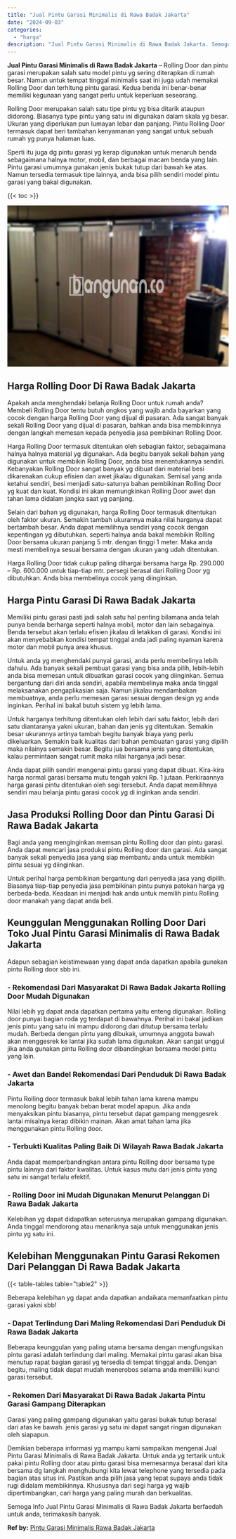 ```yaml
---
title: "Jual Pintu Garasi Minimalis di Rawa Badak Jakarta"
date: "2024-09-03"
categories: 
  - "harga"
description: "Jual Pintu Garasi Minimalis di Rawa Badak Jakarta. Semoga Info Jual Pintu Garasi Minimalis di Rawa Badak Jakarta berfaedah untuk anda, terimakasih banyak...."
---
```


**Jual Pintu Garasi Minimalis di Rawa Badak Jakarta** – Rolling Door dan pintu garasi merupakan salah satu model pintu yg sering diterapkan di rumah besar. Namun untuk tempat tinggal minimalis saat ini juga udah memakai Rolling Door dan terhitung pintu garasi. Kedua benda ini benar-benar memiliki kegunaan yang sangat perlu untuk keperluan seseorang.

Rolling Door merupakan salah satu tipe pintu yg bisa ditarik ataupun didorong. Biasanya type pintu yang satu ini digunakan dalam skala yg besar. Ukuran yang diperlukan pun lumayan lebar dan panjang. Pintu Rolling Door termasuk dapat beri tambahan kenyamanan yang sangat untuk sebuah rumah yg punya halaman luas.

Sperti itu juga dg pintu garasi yg kerap digunakan untuk menaruh benda sebagaimana halnya motor, mobil, dan berbagai macam benda yang lain. Pintu garasi umumnya gunakan jenis bukak tutup dari bawah ke atas. Namun tersedia termasuk tipe lainnya, anda bisa pilih sendiri model pintu garasi yang bakal digunakan.

{{< toc >}}

![Jual Pintu Garasi Minimalis di Rawa Badak Jakarta](/images/pintu-garasi-35.png)

## Harga Rolling Door Di Rawa Badak Jakarta

Apakah anda menghendaki belanja Rolling Door untuk rumah anda? Membeli Rolling Door tentu butuh ongkos yang wajib anda bayarkan yang cocok dengan harga Rolling Door yang dijual di pasaran. Ada sangat banyak sekali Rolling Door yang dijual di pasaran, bahkan anda bisa membikinnya dengan langkah memesan kepada penyedia jasa pembikinan Rolling Door.

Harga Rolling Door termasuk ditentukan oleh sebagian faktor, sebagaimana halnya halnya material yg digunakan. Ada begitu banyak sekali bahan yang digunakan untuk membikin Rolling Door, anda bisa menentukannya sendiri. Kebanyakan Rolling Door sangat banyak yg dibuat dari material besi dikarenakan cukup efisien dan awet jikalau digunakan. Semisal yang anda ketahui sendiri, besi menjadi satu-satunya bahan pembikinan Rolling Door yg kuat dan kuat. Kondisi ini akan memungkinkan Rolling Door awet dan tahan lama didalam jangka saat yg panjang.

Selain dari bahan yg digunakan, harga Rolling Door termasuk ditentukan oleh faktor ukuran. Semakin tambah ukurannya maka nilai harganya dapat bertambah besar. Anda dapat memilihnya sendiri yang cocok dengan kepentingan yg dibutuhkan. seperti halnya anda bakal membikin Rolling Door bersama ukuran panjang 5 mtr. dengan tinggi 1 meter. Maka anda mesti membelinya sesuai bersama dengan ukuran yang udah ditentukan.

Harga Rolling Door tidak cukup paling dihargai bersama harga Rp. 290.000 – Rp. 600.000 untuk tiap-tiap mtr. persegi berasal dari Rolling Door yg dibutuhkan. Anda bisa membelinya cocok yang diinginkan.

## Harga Pintu Garasi Di Rawa Badak Jakarta

Memiliki pintu garasi pasti jadi salah satu hal penting bilamana anda telah punya benda berharga seperti halnya mobil, motor dan lain sebagainya. Benda tersebut akan terlalu efisien jikalau di letakkan di garasi. Kondisi ini akan menyebabkan kondisi tempat tinggal anda jadi paling nyaman karena motor dan mobil punya area khusus.

Untuk anda yg menghendaki punyai garasi, anda perlu membelinya lebih dahulu. Ada banyak sekali pembuat garasi yang bisa anda pilih, lebih-lebih anda bisa memesan untuk dibuatkan garasi cocok yang diinginkan. Semua bergantung dari diri anda sendiri, apabila membelinya maka anda tinggal melaksanakan pengaplikasian saja. Namun jikalau mendambakan membuatnya, anda perlu memesan garasi sesuai dengan design yg anda inginkan. Perihal ini bakal butuh sistem yg lebih lama.

Untuk harganya terhitung ditentukan oleh lebih dari satu faktor, lebih dari satu diantaranya yakni ukuran, bahan dan jenis yg ditentukan. Semakin besar ukurannya artinya tambah begitu banyak biaya yang perlu dikeluarkan. Semakin baik kualitas dari bahan pembuatan garasi yang dipilih maka nilainya semakin besar. Begitu jua bersama jenis yang ditentukan, kalau permintaan sangat rumit maka nilai harganya jadi besar.

Anda dapat pilih sendiri mengenai pintu garasi yang dapat dibuat. Kira-kira harga normal garasi bersama mutu tengah yakni Rp. 1 jutaan. Perkiraannya harga garasi pintu ditentukan oleh segi tersebut. Anda dapat memilihnya sendiri mau belanja pintu garasi cocok yg di inginkan anda sendiri.

## Jasa Produksi Rolling Door dan Pintu Garasi Di Rawa Badak Jakarta

Bagi anda yang menginginkan memsan pintu Rolling door dan pintu garasi. Anda dapat mencari jasa produksi pintu Rolling door dan garasi. Ada sangat banyak sekali penyedia jasa yang siap membantu anda untuk membikin pintu sesuai yg diinginkan.

Untuk perihal harga pembikinan bergantung dari penyedia jasa yang dipilih. Biasanya tiap-tiap penyedia jasa pembikinan pintu punya patokan harga yg berbeda-beda. Keadaan ini menjadi hak anda untuk memilih pintu Rolling door manakah yang dapat anda beli.

## Keunggulan Menggunakan Rolling Door Dari Toko Jual Pintu Garasi Minimalis di Rawa Badak Jakarta

Adapun sebagian keistimewaan yang dapat anda dapatkan apabila gunakan pintu Rolling door sbb ini.

### \- Rekomendasi Dari Masyarakat Di Rawa Badak Jakarta Rolling Door Mudah Digunakan

Nilai lebih yg dapat anda dapatkan pertama yaitu enteng digunakan. Rolling door punyai bagian roda yg terdapat di bawahnya. Perihal ini bakal jadikan jenis pintu yang satu ini mampu didorong dan ditutup bersama terlalu mudah. Berbeda dengan pintu yang dibukak, umumnya anggota bawah akan menggesrek ke lantai jika sudah lama digunakan. Akan sangat unggul jika anda gunakan pintu Rolling door dibandingkan bersama model pintu yang lain.

### \- Awet dan Bandel Rekomendasi Dari Penduduk Di Rawa Badak Jakarta

Pintu Rolling door termasuk bakal lebih tahan lama karena mampu menolong begitu banyak beban berat model apapun. Jika anda menyaksikan pintu biasanya, pintu tersebut dapat gampang menggesrek lantai misalnya kerap dibikin mainan. Akan amat tahan lama jika menggunakan pintu Rolling door.

### \- Terbukti Kualitas Paling Baik Di Wilayah Rawa Badak Jakarta

Anda dapat memperbandingkan antara pintu Rolling door bersama type pintu lainnya dari faktor kwalitas. Untuk kasus mutu dari jenis pintu yang satu ini sangat terlalu efektif.

### \- Rolling Door ini Mudah Digunakan Menurut Pelanggan Di Rawa Badak Jakarta

Kelebihan yg dapat didapatkan seterusnya merupakan gampang digunakan. Anda tinggal mendorong atau menariknya saja untuk menggunakan jenis pintu yg satu ini.

## Kelebihan Menggunakan Pintu Garasi Rekomen Dari Pelanggan Di Rawa Badak Jakarta

{{< table-tables table="table2" >}}

Beberapa kelebihan yg dapat anda dapatkan andaikata memanfaatkan pintu garasi yakni sbb!

### \- Dapat Terlindung Dari Maling Rekomendasi Dari Penduduk Di Rawa Badak Jakarta

Beberapa keunggulan yang paling utama bersama dengan mengfungsikan pintu garasi adalah terlindung dari maling. Memakai pintu garasi akan bisa menutup rapat bagian garasi yg tersedia di tempat tinggal anda. Dengan begitu, maling tidak dapat mudah menerobos selama anda memiliki kunci garasi tersebut.

### \- Rekomen Dari Masyarakat Di Rawa Badak Jakarta Pintu Garasi Gampang Diterapkan

Garasi yang paling gampang digunakan yaitu garasi bukak tutup berasal dari atas ke bawah. jenis garasi yg satu ini dapat sangat ringan digunakan oleh siapapun.

Demikian beberapa informasi yg mampu kami sampaikan mengenai Jual Pintu Garasi Minimalis di Rawa Badak Jakarta. Untuk anda yg tertarik untuk pakai pintu Rolling door atau pintu garasi bisa memesannya berasal dari kita bersama dg langkah menghubungi kita lewat telephone yang tersedia pada bagian atas situs ini. Pastikan anda pilih jasa yang tepat supaya anda tidak rugi didalam membikinnya. Khususnya dari segi harga yg wajib dipertimbangkan, cari harga yang paling murah dan berkualitas.

Semoga Info Jual Pintu Garasi Minimalis di Rawa Badak Jakarta berfaedah untuk anda, terimakasih banyak.

**Ref by:** [Pintu Garasi Minimalis Rawa Badak Jakarta](https://id.wikipedia.org/wiki/Pintu)
